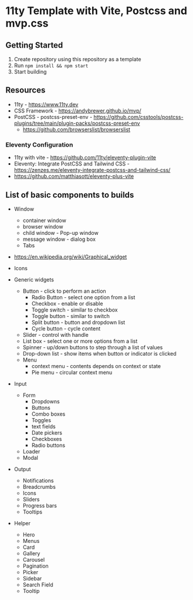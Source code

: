 # 11ty Template with Vite, Postcss and mvp.css

## Getting Started

1. Create repository using this repository as a template
2. Run `npm install && npm start`
3. Start building

## Resources

- 11ty - https://www.11ty.dev
- CSS Framework - https://andybrewer.github.io/mvp/
- PostCSS - postcss-preset-env - https://github.com/csstools/postcss-plugins/tree/main/plugin-packs/postcss-preset-env
  - https://github.com/browserslist/browserslist

### Eleventy Configuration

- 11ty with vite - https://github.com/11ty/eleventy-plugin-vite
- Eleventy: Integrate PostCSS and Tailwind CSS - https://zenzes.me/eleventy-integrate-postcss-and-tailwind-css/
- https://github.com/matthiasott/eleventy-plus-vite

## List of basic components to builds

- Window

  - container window
  - browser window
  - child window - Pop-up window
  - message window - dialog box
  - Tabs

* https://en.wikipedia.org/wiki/Graphical_widget

- Icons
- Generic widgets

  - Button - click to perform an action
    - Radio Button - select one option from a list
    - Checkbox - enable or disable
    - Toggle switch - similar to checkbox
    - Toggle button - similar to switch
    - Split button - button and dropdown list
    - Cycle button - cycle content
  - Slider - control with handle
  - List box - select one or more options from a list
  - Spinner - up/down buttons to step through a list of values
  - Drop-down list - show items when button or indicator is clicked
  - Menu
    - context menu - contents depends on context or state
    - Pie menu - circular context menu

- Input
  - Form
    - Dropdowns
    - Buttons
    - Combo boxes
    - Toggles
    - text fields
    - Date pickers
    - Checkboxes
    - Radio buttons
  - Loader
  - Modal
- Output

  - Notifications
  - Breadcrumbs
  - Icons
  - Sliders
  - Progress bars
  - Tooltips

- Helper
  - Hero
  - Menus
  - Card
  - Gallery
  - Carousel
  - Pagination
  - Picker
  - Sidebar
  - Search Field
  - Tooltip
